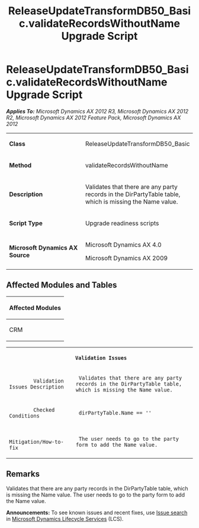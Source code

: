 ﻿---
title: ReleaseUpdateTransformDB50_Basic.validateRecordsWithoutName Upgrade Script
TOCTitle: ReleaseUpdateTransformDB50_Basic.validateRecordsWithoutName Upgrade Script
ms:assetid: 1774a739-8bac-6bb9-04cc-8ae6471feec3
ms:mtpsurl: https://msdn.microsoft.com/en-us/library/JJ718582(v=AX.60)
ms:contentKeyID: 49706866
ms.date: 05/18/2015
mtps_version: v=AX.60
---

# ReleaseUpdateTransformDB50\_Basic.validateRecordsWithoutName Upgrade Script 


_**Applies To:** Microsoft Dynamics AX 2012 R3, Microsoft Dynamics AX 2012 R2, Microsoft Dynamics AX 2012 Feature Pack, Microsoft Dynamics AX 2012_

<table>
<colgroup>
<col style="width: 50%" />
<col style="width: 50%" />
</colgroup>
<tbody>
<tr class="odd">
<td><p><strong>Class</strong></p></td>
<td><p>ReleaseUpdateTransformDB50_Basic</p></td>
</tr>
<tr class="even">
<td><p><strong>Method</strong></p></td>
<td><p>validateRecordsWithoutName</p></td>
</tr>
<tr class="odd">
<td><p><strong>Description</strong></p></td>
<td><p>Validates that there are any party records in the DirPartyTable table, which is missing the Name value.</p></td>
</tr>
<tr class="even">
<td><p><strong>Script Type</strong></p></td>
<td><p>Upgrade readiness scripts</p></td>
</tr>
<tr class="odd">
<td><p><strong>Microsoft Dynamics AX Source</strong></p></td>
<td><p>Microsoft Dynamics AX 4.0</p>
<p>Microsoft Dynamics AX 2009</p></td>
</tr>
</tbody>
</table>


## Affected Modules and Tables

<table>
<colgroup>
<col style="width: 100%" />
</colgroup>
<thead>
<tr class="header">
<th><p>Affected Modules</p></th>
</tr>
</thead>
<tbody>
<tr class="odd">
<td><p>CRM</p></td>
</tr>
</tbody>
</table>


<table xmlns="http://www.w3.org/1999/xhtml">
              <tr><th colspan="2">
		
   <p>
   
	 Validation Issues
  </p>
  </th></tr>
              <tr><td>
		
   <p>
   
	 
            Validation Issues Description
          
  </p>
  </td><td>
		
   <p>
   
	 Validates that there are any party records in the DirPartyTable table, which is missing the Name value.
  </p>
  </td></tr>
              <tr><td>
		
   <p>
   
	 
            Checked Conditions
          
  </p>
  </td><td>
		
   <p>
   
	 dirPartyTable.Name == ''
  </p>
  </td></tr>
              <tr><td>
		
   <p>
   
	 
            Mitigation/How-to-fix
          
  </p>
  </td><td>
		
   <p>
   
	 The user needs to go to the party form to add the Name value.
  </p>
  </td></tr>
            </table>


## Remarks

Validates that there are any party records in the DirPartyTable table, which is missing the Name value. The user needs to go to the party form to add the Name value.

  
**Announcements:** To see known issues and recent fixes, use [Issue search](http://go.microsoft.com/fwlink/?linkid=389258) in [Microsoft Dynamics Lifecycle Services](http://go.microsoft.com/fwlink/?linkid=306505) (LCS).

